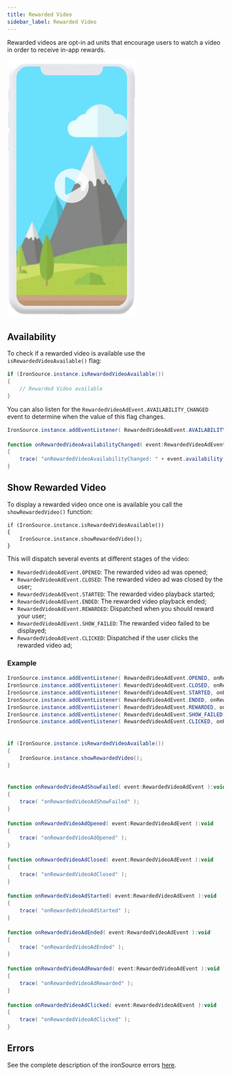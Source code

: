 ```yaml
---
title: Rewarded Video
sidebar_label: Rewarded Video
---
```


Rewarded videos are opt-in ad units that encourage users to watch a video in order to receive in-app rewards. 

![](images/rewarded-video.png)


## Availability 

To check if a rewarded video is available use the `isRewardedVideoAvailable()` flag:


```actionscript
if (IronSource.instance.isRewardedVideoAvailable())
{
    // Rewarded Video available    
}
```

You can also listen for the `RewardedVideoAdEvent.AVAILABILITY_CHANGED` event to determine when the value of this flag changes.


```actionscript
IronSource.instance.addEventListener( RewardedVideoAdEvent.AVAILABILITY_CHANGED, onRewardedVideoAvailabilityChanged );

function onRewardedVideoAvailabilityChanged( event:RewardedVideoAdEvent ):void
{
    trace( "onRewardedVideoAvailabilityChanged: " + event.availability );
}
```



## Show Rewarded Video

To display a rewarded video once one is available you call the `showRewardedVideo()` function:

```
if (IronSource.instance.isRewardedVideoAvailable())
{
    IronSource.instance.showRewardedVideo();
}
```

This will dispatch several events at different stages of the video:

- `RewardedVideoAdEvent.OPENED`: The rewarded video ad was opened;
- `RewardedVideoAdEvent.CLOSED`: The rewarded video ad was closed by the user;
- `RewardedVideoAdEvent.STARTED`: The rewarded video playback started;
- `RewardedVideoAdEvent.ENDED`: The rewarded video playback ended;
- `RewardedVideoAdEvent.REWARDED`: Dispatched when you should reward your user;
- `RewardedVideoAdEvent.SHOW_FAILED`: The rewarded video failed to be displayed;
- `RewardedVideoAdEvent.CLICKED`: Dispatched if the user clicks the rewarded video ad;




### Example


```actionscript
IronSource.instance.addEventListener( RewardedVideoAdEvent.OPENED, onRewardedVideoAdOpened );
IronSource.instance.addEventListener( RewardedVideoAdEvent.CLOSED, onRewardedVideoAdClosed );
IronSource.instance.addEventListener( RewardedVideoAdEvent.STARTED, onRewardedVideoAdStarted );
IronSource.instance.addEventListener( RewardedVideoAdEvent.ENDED, onRewardedVideoAdEnded );
IronSource.instance.addEventListener( RewardedVideoAdEvent.REWARDED, onRewardedVideoAdRewarded );
IronSource.instance.addEventListener( RewardedVideoAdEvent.SHOW_FAILED, onRewardedVideoAdShowFailed );
IronSource.instance.addEventListener( RewardedVideoAdEvent.CLICKED, onRewardedVideoAdClicked );


if (IronSource.instance.isRewardedVideoAvailable())
{
    IronSource.instance.showRewardedVideo();
}


function onRewardedVideoAdShowFailed( event:RewardedVideoAdEvent ):void
{
    trace( "onRewardedVideoAdShowFailed" );
}

function onRewardedVideoAdOpened( event:RewardedVideoAdEvent ):void
{
    trace( "onRewardedVideoAdOpened" );
}

function onRewardedVideoAdClosed( event:RewardedVideoAdEvent ):void
{
    trace( "onRewardedVideoAdClosed" );
}

function onRewardedVideoAdStarted( event:RewardedVideoAdEvent ):void
{
    trace( "onRewardedVideoAdStarted" );
}

function onRewardedVideoAdEnded( event:RewardedVideoAdEvent ):void
{
    trace( "onRewardedVideoAdEnded" );
}

function onRewardedVideoAdRewarded( event:RewardedVideoAdEvent ):void
{
    trace( "onRewardedVideoAdRewarded" );
}

function onRewardedVideoAdClicked( event:RewardedVideoAdEvent ):void
{
    trace( "onRewardedVideoAdClicked" );
}
```


## Errors

See the complete description of the ironSource errors [here](errors).
